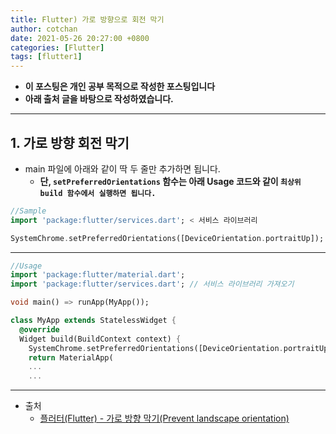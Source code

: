```yaml
---
title: Flutter) 가로 방향으로 회전 막기
author: cotchan
date: 2021-05-26 20:27:00 +0800
categories: [Flutter]
tags: [flutter1]   
---
```


+ **이 포스팅은 개인 공부 목적으로 작성한 포스팅입니다**
+ **아래 출처 글을 바탕으로 작성하였습니다.**

---

## 1. 가로 방향 회전 막기

+ main 파일에 아래와 같이 딱 두 줄만 추가하면 됩니다. 
  + **단, `setPreferredOrientations` 함수는 아래 Usage 코드와 같이 `최상위 build 함수에서 실행하면 됩니다.`**

```dart
//Sample
import 'package:flutter/services.dart'; < 서비스 라이브러리

SystemChrome.setPreferredOrientations([DeviceOrientation.portraitUp]); < 세로로만 UI 표시 설정
```

---

```dart
//Usage
import 'package:flutter/material.dart';
import 'package:flutter/services.dart'; // 서비스 라이브러리 가져오기

void main() => runApp(MyApp());

class MyApp extends StatelessWidget {
  @override
  Widget build(BuildContext context) {
    SystemChrome.setPreferredOrientations([DeviceOrientation.portraitUp]); //세로 고정
    return MaterialApp(    
    ...
    ...
```

---

+ 출처
  + [플러터(Flutter) - 가로 방향 막기(Prevent landscape orientation)](https://m.blog.naver.com/PostView.naver?blogId=chandong83&logNo=222005189894&proxyReferer=https:%2F%2Fwww.google.com%2F)

